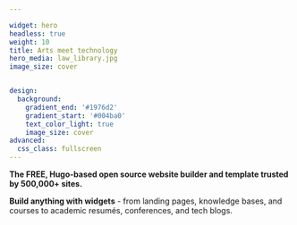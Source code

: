 ```yaml
--- 

widget: hero
headless: true
weight: 10
title: Arts meet technology
hero_media: law_library.jpg
image_size: cover


design:
  background:
    gradient_end: '#1976d2'
    gradient_start: '#004ba0'
    text_color_light: true
    image_size: cover
advanced:
  css_class: fullscreen
---
```


**The FREE, Hugo-based open source website builder and template trusted by 500,000+ sites.**

**Build anything with widgets** - from landing pages, knowledge bases, and courses to academic resumés, conferences, and tech blogs.
